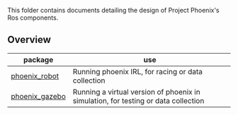 This folder contains documents detailing the design of Project Phoenix's
Ros components.

## Overview

| package                             | use                                                                                |
|-------------------------------------|------------------------------------------------------------------------------------|
| [phoenix_robot](phoenix_robot.md)   | Running phoenix IRL, for racing or data collection                                 |
| [phoenix_gazebo](phoenix_gazebo.md) | Running a virtual version of phoenix in simulation, for testing or data collection |
